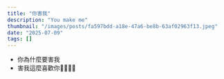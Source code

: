 ```yaml
---
title: "你害我"
description: "You make me"
thumbnail: "/images/posts/fa597bdd-a18e-47a6-be8b-63af02963f13.jpeg"
date: "2025-07-09"
tags: []
---
```

- 你為什麼要害我
- 害我這麼喜歡你🤬🤬😭😭
